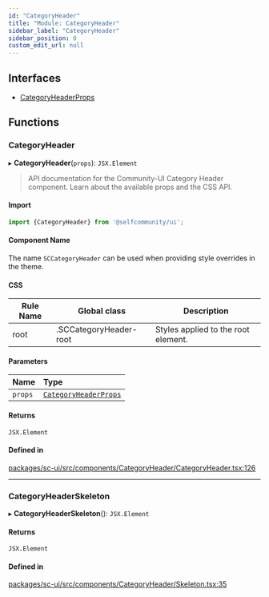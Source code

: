 ```yaml
---
id: "CategoryHeader"
title: "Module: CategoryHeader"
sidebar_label: "CategoryHeader"
sidebar_position: 0
custom_edit_url: null
---
```


## Interfaces

- [CategoryHeaderProps](../interfaces/CategoryHeader.CategoryHeaderProps)

## Functions

### CategoryHeader

▸ **CategoryHeader**(`props`): `JSX.Element`

> API documentation for the Community-UI Category Header component. Learn about the available props and the CSS API.

#### Import
```jsx
import {CategoryHeader} from '@selfcommunity/ui';
```
#### Component Name

The name `SCCategoryHeader` can be used when providing style overrides in the theme.

#### CSS

|Rule Name|Global class|Description|
|---|---|---|
|root|.SCCategoryHeader-root|Styles applied to the root element.|

#### Parameters

| Name | Type |
| :------ | :------ |
| `props` | [`CategoryHeaderProps`](../interfaces/CategoryHeader.CategoryHeaderProps) |

#### Returns

`JSX.Element`

#### Defined in

[packages/sc-ui/src/components/CategoryHeader/CategoryHeader.tsx:126](https://github.com/selfcommunity/community-ui/blob/9148e4e/packages/sc-ui/src/components/CategoryHeader/CategoryHeader.tsx#L126)

___

### CategoryHeaderSkeleton

▸ **CategoryHeaderSkeleton**(): `JSX.Element`

#### Returns

`JSX.Element`

#### Defined in

[packages/sc-ui/src/components/CategoryHeader/Skeleton.tsx:35](https://github.com/selfcommunity/community-ui/blob/9148e4e/packages/sc-ui/src/components/CategoryHeader/Skeleton.tsx#L35)
